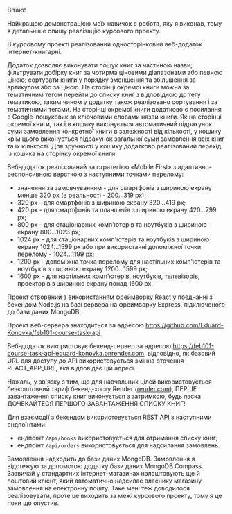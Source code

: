 Вітаю!

Найкращою демонстрацією моїх навичок є робота, яку я виконав, тому я детальніше
опишу реалізацію курсового проекту.

В курсовому проекті реалізований односторінковий веб-додаток інтернет-книгарні.

Додаток дозволяє виконувати пошук книг за частиною назви; фільтрувати добірку
книг за чотирма ціновими діапазонами або певною ціною; сортувати книги у порядку
зменшення та збільшення за артикулом або за ціною. На сторінці окремої книги
можна за тематичним тегом перейти до списку книг з відповідною до тегу
тематикою, таким чином у додатку також реалізовано сортування і за тематичними
тегами. На сторінці окремої книги додатково є посилання в Google-пошуковик за
ключовими словами назви книги. Як на сторінці окремої книги, так і в кошику
виконується автоматичний підрахунок суми замовлення конкретної книги в
залежності від кількості, у кошику крім цього виконується підрахунок загальної
суми замовлення всіх книг та їх кількості. Для зручності у кошику додатково
реалізований перехід із кошика на сторінку окремої книги.

Веб-додаток реалізований за стратегією «Mobile First» з адаптивно-респонсивною
версткою з наступними точками перелому:

- значення за замовчуванням - для смартфонів з шириною екрану менше 320 px (в
  реальності - 200...319 px);
- 320 px - для смартфонів з шириною екрану 320...419 px;
- 420 px - для смартфонів та планшетів з шириною екрану 420...799 px;
- 800 px - для стаціонарних комп'ютерів та ноутбуків з шириною екрану 800...1023
  px;
- 1024 px - для стаціонарних комп'ютерів та ноутбуків з шириною екрану
  1024...1599 px або при використанні допоміжної точки перелому - 1024...1199
  px;
- 1200 px - допоміжна точка перелому для настільних комп'ютерів та ноутбуків з
  шириною екрану 1200...1599 px;
- 1600 px - для настільних комп'ютерів, ноутбуків, телевізорів, проекторів з
  шириною екрану понад 1600 px.

Проект створений з використанням фреймворку React у поєднанні з бекендом Node.js
на базі сервера на фреймворку Express, підключеного до бази даних MongoDB.

Проект веб-сервера знаходиться за адресою
https://github.com/Eduard-Konovka/feb101-course-task-api

Веб-додаток використовує бекенд-сервер за адресою
https://feb101-course-task-api-eduard-konovka.onrender.com, відповідно, як
базовий URL для доступу до API використовується змінна оточення REACT_APP_URL,
яка відповідає цій адресі.

Нажаль, у зв'язку з тим, що для навчальних цілей використовується безкоштовний
тариф бекенд-хосту Render ([render.com](render.com)), ПЕРШЕ завантаження списку
книг виконується з затримкою, будь ласка ДОЧЕКАЙТЕСЯ ПЕРШОГО ЗАВАНТАЖЕННЯ СПИСКУ
КНИГ!

Для взаємодії з бекендом використовується REST API з наступними ендпоїнтами:

- ендпоїнт `/api/books` використовується для отримання списку книг;
- ендпоїнт `/api/orders` використовується для надсилання замовлень.

Замовлення надходить до бази даних MongoDB. Замовлення я відстежую за допомогою
додатку бази даних MongoDB Compass. Зазвичай у стандартних інтернет-магазинах
налаштовують ще й поштовий клієнт, який автоматично надсилає власнику магазину
замовлення на електронну пошту. Таке мені теж доводилося реалізовувати, проте це
виходить за межі курсового проекту, тому я це поки що опустив.
